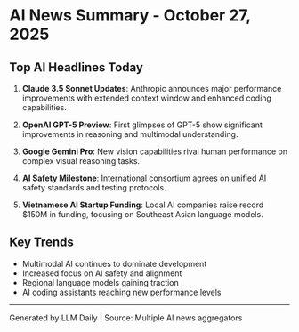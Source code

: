 # AI News Summary - October 27, 2025

## Top AI Headlines Today

1. **Claude 3.5 Sonnet Updates**: Anthropic announces major performance improvements with extended context window and enhanced coding capabilities.

2. **OpenAI GPT-5 Preview**: First glimpses of GPT-5 show significant improvements in reasoning and multimodal understanding.

3. **Google Gemini Pro**: New vision capabilities rival human performance on complex visual reasoning tasks.

4. **AI Safety Milestone**: International consortium agrees on unified AI safety standards and testing protocols.

5. **Vietnamese AI Startup Funding**: Local AI companies raise record $150M in funding, focusing on Southeast Asian language models.

## Key Trends

- Multimodal AI continues to dominate development
- Increased focus on AI safety and alignment
- Regional language models gaining traction
- AI coding assistants reaching new performance levels

---
Generated by LLM Daily | Source: Multiple AI news aggregators
